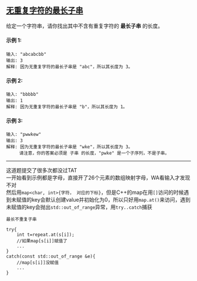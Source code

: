 ## [无重复字符的最长子串](https://leetcode-cn.com/problems/longest-substring-without-repeating-characters/description/)

给定一个字符串，请你找出其中不含有重复字符的 **最长子串** 的长度。

#### 示例 1:
```
输入: "abcabcbb"
输出: 3 
解释: 因为无重复字符的最长子串是 "abc"，所以其长度为 3。
```
#### 示例 2:
```
输入: "bbbbb"
输出: 1
解释: 因为无重复字符的最长子串是 "b"，所以其长度为 1。
```
#### 示例 3:
```
输入: "pwwkew"
输出: 3
解释: 因为无重复字符的最长子串是 "wke"，所以其长度为 3。
     请注意，你的答案必须是 子串 的长度，"pwke" 是一个子序列，不是子串。
```
***
这道题提交了很多次都没过TAT     
一开始看到示例都是字母，直接开了26个元素的数组映射字母，WA看输入才发现不对     
然后用`map<char, int>{字符， 对应的下标}`，但是C++的map在用`[]`访问的时候遇到未赋值的key会默认创建value并初始化为0，所以只好用`map.at()`来访问，遇到未赋值的key会抛出`std::out_of_range`异常，用`try..catch`捕获
```
最长不重复子串
```
    try{
        int t=repeat.at(s[i]);
        //如果map[s[i]]赋值了
        ...
    }
    catch(const std::out_of_range &e){
        //map[s[i]]没赋值
        ...
    }
```
